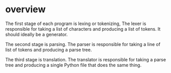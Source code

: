 # overview

The first stage of each program is lexing or tokenizing, The lexer is responsible for taking a list of characters and producing a list of tokens. It should ideally be a generator.

The second stage is parsing. The parser is responsible for taking a line of list of tokens and producing a parse tree.

The third stage is translation. The translator is responsible for taking a parse tree and producing a single Python file that does the same thing.
